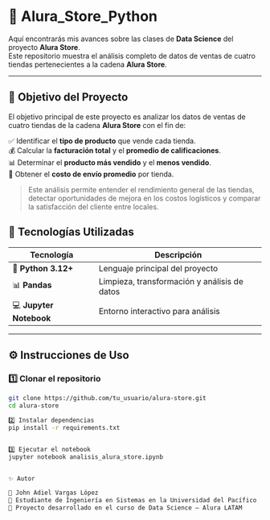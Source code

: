 # 🏪 **Alura_Store_Python**

Aquí encontrarás mis avances sobre las clases de **Data Science** del proyecto **Alura Store**.  
Este repositorio muestra el análisis completo de datos de ventas de cuatro tiendas pertenecientes a la cadena **Alura Store**.

---

## 🎯 **Objetivo del Proyecto**

El objetivo principal de este proyecto es analizar los datos de ventas de cuatro tiendas de la cadena **Alura Store** con el fin de:

✅ Identificar el **tipo de producto** que vende cada tienda.  
💰 Calcular la **facturación total** y el **promedio de calificaciones**.  
📊 Determinar el **producto más vendido** y el **menos vendido**.  
🚚 Obtener el **costo de envío promedio** por tienda.  

> Este análisis permite entender el rendimiento general de las tiendas, detectar oportunidades de mejora en los costos logísticos y comparar la satisfacción del cliente entre locales.


## 🧠 **Tecnologías Utilizadas**

| Tecnología | Descripción |
|-------------|-------------|
| 🐍 **Python 3.12+** | Lenguaje principal del proyecto |
| 📊 **Pandas** | Limpieza, transformación y análisis de datos |
| 💻 **Jupyter Notebook** | Entorno interactivo para análisis |

---

## ⚙️ **Instrucciones de Uso**

### 1️⃣ Clonar el repositorio
```bash
git clone https://github.com/tu_usuario/alura-store.git
cd alura-store

2️⃣ Instalar dependencias
pip install -r requirements.txt


3️⃣ Ejecutar el notebook
jupyter notebook analisis_alura_store.ipynb


✨ Autor

👤 John Adiel Vargas López
📘 Estudiante de Ingeniería en Sistemas en la Universidad del Pacífico
📍 Proyecto desarrollado en el curso de Data Science – Alura LATAM


